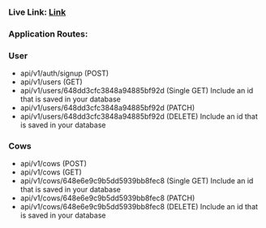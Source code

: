 ### Live Link: <a href="https://cow-hat-pi.vercel.app/">Link</a>

### Application Routes:
### User
* api/v1/auth/signup (POST)
* api/v1/users (GET)
* api/v1/users/648dd3cfc3848a94885bf92d (Single GET) Include an id that is saved in your database
* api/v1/users/648dd3cfc3848a94885bf92d (PATCH)
* api/v1/users/648dd3cfc3848a94885bf92d (DELETE) Include an id that is saved in your database

### Cows
* api/v1/cows (POST)
* api/v1/cows (GET)
* api/v1/cows/648e6e9c9b5dd5939bb8fec8 (Single GET) Include an id that is saved in your database
* api/v1/cows/648e6e9c9b5dd5939bb8fec8 (PATCH)
* api/v1/cows/648e6e9c9b5dd5939bb8fec8 (DELETE) Include an id that is saved in your database